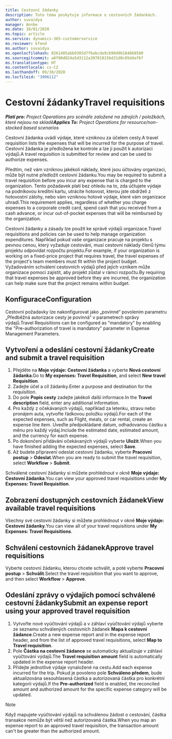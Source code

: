 ```yaml
---
title: Cestovní žádanky
description: Toto téma poskytuje informace o cestovních žádankách.
author: suvaidya
manager: Annbe
ms.date: 10/01/2020
ms.topic: article
ms.service: dynamics-365-customerservice
ms.reviewer: kfend
ms.author: suvaidya
ms.openlocfilehash: 0261405abb9305d7f6abcde9cb90d9b184868580
ms.sourcegitcommit: a0f80d024a5d3112a39781815bd31d0c05ddaf6f
ms.translationtype: HT
ms.contentlocale: cs-CZ
ms.lasthandoff: 09/30/2020
ms.locfileid: "3906112"
---
```

# <a name="travel-requisitions"></a><span data-ttu-id="81500-103">Cestovní žádanky</span><span class="sxs-lookup"><span data-stu-id="81500-103">Travel requisitions</span></span>

<span data-ttu-id="81500-104">_**Platí pro:** Project Operations pro scénáře založené na zdrojích / položkách, které nejsou na skladě_</span><span class="sxs-lookup"><span data-stu-id="81500-104">_**Applies To:** Project Operations for resource/non-stocked based scenarios_</span></span>

<span data-ttu-id="81500-105">Cestovní žádanka uvádí výdaje, které vzniknou za účelem cesty.</span><span class="sxs-lookup"><span data-stu-id="81500-105">A travel requisition lists the expenses that will be incurred for the purpose of travel.</span></span> <span data-ttu-id="81500-106">Cestovní žádanka je předložena ke kontrole a lze ji použít k autorizaci výdajů.</span><span class="sxs-lookup"><span data-stu-id="81500-106">A travel requisition is submitted for review and can be used to authorize expenses.</span></span>

<span data-ttu-id="81500-107">Předtím, než vám vzniknou jakékoli náklady, které jsou účtovány organizaci, může být nutné předložit cestovní žádanku.</span><span class="sxs-lookup"><span data-stu-id="81500-107">You may be required to submit a travel requisition before you incur any expense that is charged to the organization.</span></span> <span data-ttu-id="81500-108">Tento požadavek platí bez ohledu na to, zda účtujete výdaje na podnikovou kreditní kartu, utrácíte hotovost, kterou jste obdrželi z hotovostní zálohy, nebo vám vzniknou hotové výdaje, které vám organizace uhradí.</span><span class="sxs-lookup"><span data-stu-id="81500-108">This requirement applies, regardless of whether you charge expenses to a corporate credit card, spend cash that you received from a cash advance, or incur out-of-pocket expenses that will be reimbursed by the organization.</span></span>

<span data-ttu-id="81500-109">Cestovní žádanky a zásady lze použít ke správě výdajů organizace.</span><span class="sxs-lookup"><span data-stu-id="81500-109">Travel requisitions and policies can be used to help manage organization expenditures.</span></span> <span data-ttu-id="81500-110">Například pokud vaše organizace pracuje na projektu s pevnou cenou, který vyžaduje cestování, musí cestovní náklady členů týmu projektu odpovídat rozpočtu projektu.</span><span class="sxs-lookup"><span data-stu-id="81500-110">For example, if your organization is working on a fixed-price project that requires travel, the travel expenses of the project's team members must fit within the project budget.</span></span> <span data-ttu-id="81500-111">Vyžadováním schválení cestovních výdajů před jejich vznikem může organizace pomoci zajistit, aby projekt zůstal v rámci rozpočtu.</span><span class="sxs-lookup"><span data-stu-id="81500-111">By requiring that travel expenses be approved before they are incurred, the organization can help make sure that the project remains within budget.</span></span>

## <a name="configuration"></a><span data-ttu-id="81500-112">Konfigurace</span><span class="sxs-lookup"><span data-stu-id="81500-112">Configuration</span></span> 

<span data-ttu-id="81500-113">Cestovní požadavky lze nakonfigurovat jako „povinné“ povolením parametru „Předběžná autorizace cesty je povinná“ v parametrech správy výdajů.</span><span class="sxs-lookup"><span data-stu-id="81500-113">Travel Requisitions can be configured as "mandatory" by enabling the "Pre-authorization of travel is mandatory" parameter in Expense Management Parameters.</span></span> 

## <a name="create-and-submit-a-travel-requisition"></a><span data-ttu-id="81500-114">Vytvoření a odeslání cestovní žádanky</span><span class="sxs-lookup"><span data-stu-id="81500-114">Create and submit a travel requisition</span></span>

1. <span data-ttu-id="81500-115">Přejděte na **Moje výdaje: Cestovní žádanka** a vyberte **Nová cestovní žádanka**.</span><span class="sxs-lookup"><span data-stu-id="81500-115">Go to **My expenses: Travel Requisition**, and select **New travel Requisition**.</span></span>
2. <span data-ttu-id="81500-116">Zadejte účel a cíl žádanky.</span><span class="sxs-lookup"><span data-stu-id="81500-116">Enter a purpose and destination for the requisition.</span></span>
3. <span data-ttu-id="81500-117">Do pole **Popis cesty** zadejte jakékoli další informace.</span><span class="sxs-lookup"><span data-stu-id="81500-117">In the  **Travel description** field, enter any additional information.</span></span> 
4. <span data-ttu-id="81500-118">Pro každý z očekávaných výdajů, například za letenku, stravu nebo pronájem auta, vytvořte řádkovou položku výdajů.</span><span class="sxs-lookup"><span data-stu-id="81500-118">For each of the expected expenses, such as Flight, meals, or car rental, create an expense line item.</span></span> <span data-ttu-id="81500-119">Uveďte předpokládané datum, odhadovanou částku a měnu pro každý výdaj.</span><span class="sxs-lookup"><span data-stu-id="81500-119">Include the estimated date, estimated amount, and the currency for each expense.</span></span> 
5. <span data-ttu-id="81500-120">Po dokončení přidávání očekávaných výdajů vyberte **Uložit**.</span><span class="sxs-lookup"><span data-stu-id="81500-120">When you have finished adding the expected expenses, select **Save**.</span></span>
6. <span data-ttu-id="81500-121">Až budete připravení odeslat cestovní žádanku, vyberte **Pracovní postup** > **Odeslat**.</span><span class="sxs-lookup"><span data-stu-id="81500-121">When you are ready to submit the travel requisition, select **Workflow** > **Submit**.</span></span>

<span data-ttu-id="81500-122">Schválené cestovní žádanky si můžete prohlédnout v okně **Moje výdaje: Cestovní žádanka**.</span><span class="sxs-lookup"><span data-stu-id="81500-122">You can view your approved travel requisitions under **My Expenses: Travel Requisition**.</span></span> 

## <a name="view-available-travel-requisitions"></a><span data-ttu-id="81500-123">Zobrazení dostupných cestovních žádanek</span><span class="sxs-lookup"><span data-stu-id="81500-123">View available travel requisitions</span></span>

<span data-ttu-id="81500-124">Všechny své cestovní žádanky si můžete prohlédnout v okně **Moje výdaje: Cestovní žádanky**.</span><span class="sxs-lookup"><span data-stu-id="81500-124">You can view all of your travel requisitions under **My Expenses: Travel Requisitions**.</span></span>

## <a name="approve-travel-requisitions"></a><span data-ttu-id="81500-125">Schválení cestovních žádanek</span><span class="sxs-lookup"><span data-stu-id="81500-125">Approve travel requisitions</span></span>

<span data-ttu-id="81500-126">Vyberte cestovní žádanku, kterou chcete schválit, a poté vyberte **Pracovní postup** > **Schválit**.</span><span class="sxs-lookup"><span data-stu-id="81500-126">Select the travel requisition that you want to approve, and then select **Workflow** > **Approve**.</span></span>  

## <a name="submit-an-expense-report-using-your-approved-travel-requisition"></a><span data-ttu-id="81500-127">Odeslání zprávy o výdajích pomocí schválené cestovní žádanky</span><span class="sxs-lookup"><span data-stu-id="81500-127">Submit an expense report using your approved travel requisition</span></span>

1. <span data-ttu-id="81500-128">Vytvořte nové vyúčtování výdajů a v záhlaví vyúčtování výdajů vyberte ze seznamu schválených cestovních žádanek **Mapa k cestovní žádance**.</span><span class="sxs-lookup"><span data-stu-id="81500-128">Create a new expense report and in the expense report header, and from the list of approved travel requisitions, select **Map to Travel requisition**.</span></span>
2. <span data-ttu-id="81500-129">Pole **Částka na cestovní žádance** se automaticky aktualizuje v záhlaví vyúčtování výdajů.</span><span class="sxs-lookup"><span data-stu-id="81500-129">The **Travel requisition amount** field is automatically updated in the expense report header.</span></span>
3. <span data-ttu-id="81500-130">Přidejte jednotlivé výdaje vynaložené na cestu.</span><span class="sxs-lookup"><span data-stu-id="81500-130">Add each expense incurred for the trip.</span></span> <span data-ttu-id="81500-131">Pokud je povoleno pole **Schváleno předem**, bude aktualizována sesouhlasená částka a autorizovaná částka pro konkrétní kategorii výdajů.</span><span class="sxs-lookup"><span data-stu-id="81500-131">If the **Pre-authorized** field is enabled, the reconciled amount and authorized amount for the specific expense category will be updated.</span></span>

> [!NOTE]
> <span data-ttu-id="81500-132">Když mapujete vyúčtování výdajů na schválenou žádost o cestování, částka transakce nemůže být větší než autorizovaná částka.</span><span class="sxs-lookup"><span data-stu-id="81500-132">When you map an expense report to an approved travel requisition, the transaction amount can't be greater than the authorized amount.</span></span> 
